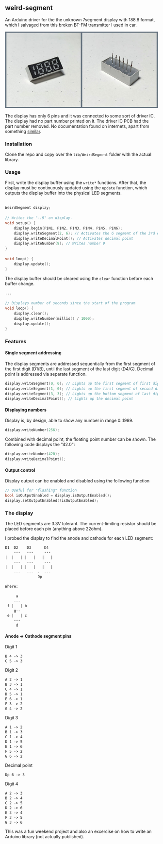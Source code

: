 ## weird-segment

An Arduino driver for the the unknown 7segment display with 188.8 format,
which I salvaged from [this](https://mk-eshop.cz/fm-transmittery/mkf-bt36charge.html) broken BT-FM transmitter I used in car.

![](docs/display.jpg)

The display has only 6 pins and it was connected to some sort of driver IC.
The display had no part number printed on it.
The driver IC PCB had the part number removed.
No documentation found on internets, apart from something [similar](http://www.ledlight-components.com//photo/ledlight-components/document/13097/DL3-2532RB-6.pdf).

### Installation
Clone the repo and copy over the `lib/WeirdSegment` folder with the actual library.

### Usage
First, write the display buffer using the `write*` functions.
After that, the display must be continuously updated using the `update` function, which outputs
the display buffer into the physical LED segments.

``` cpp

WeirdSegment display;

// Writes the "-.9" on display.
void setup() {
    display.begin(PIN1, PIN2, PIN3, PIN4, PIN5, PIN6);
    display.writeSegment(2, 6); // Activates the G segment of the 3rd digit.
    display.writeDecimalPoint(); // Activates decimal point
    display.writeNumber(9); // Writes number 9
}

void loop() {
    display.update();
}
```

The display buffer should be cleared using the `clear` function before each buffer change.

``` cpp
...

// Displays number of seconds since the start of the program
void loop() {
    display.clear();
    display.writeNumber(millis() / 1000);
    display.update();
}
```

### Features
#### Single segment addressing
The display segments are addressed sequentially from the first segment of the first digit (D1/B),
until the last segment of the last digit (D4/G). 
Decimal point is addressed via separate function.
``` cpp
display.writeSegment(0, 0); // Lights up the first segment of first digit (D1/B)
display.writeSegment(1, 0); // Lights up the first segment of second digit (D2/A)
display.writeSegment(3, 3); // Lights up the bottom segment of last digit (D4/D)
display.writeDecimalPoint(); // Lights up the decimal point
```

#### Displaying numbers
Display is, by design, able to show any number in range 0..1999.
``` cpp
display.writeNumber(256);
```

Combined with decimal point, the floating point number can be shown.
The following code displays the "42.0": 
``` cpp
display.writeNumber(420);
display.writeDecimalPoint();
```

#### Output control
Display output can be enabled and disabled using the following function
``` cpp
// Useful for "flashing" function
bool isOutputEnabled = display.isOutputEnabled();
display.setOutputEnabled(!isOutputEnabled);
```
### The display

The LED segments are 3.3V tolerant.
The current-limiting resistor should be placed before each pin (anything above 22ohm).

I probed the display to find the anode and cathode for each LED segment:

```
D1  D2    D3      D4
    ---   ---     ---
|  |   | |   |   |   |
    ---   ---     ---
|  |   | |   |   |   |
    ---   ---  .  ---
               Dp

Where:

     a
    ---
 f |   | b
    g--
 e |   | c
    ---
     d
```

#### Anode -> Cathode segment pins

Digit 1
```
B 4 -> 3
C 5 -> 3
```

Digit 2
```
A 2 -> 1
B 3 -> 1
C 4 -> 1
D 5 -> 1
E 6 -> 1
F 3 -> 2
G 4 -> 2
```

Digit 3
```
A 1 -> 2
B 1 -> 3
C 1 -> 4
D 1 -> 5
E 1 -> 6
F 5 -> 2
G 6 -> 2
```

Decimal point
```
Dp 6 -> 3
```

Digit 4
```
A 2 -> 3
B 2 -> 4
C 2 -> 5
D 2 -> 6
E 3 -> 4
F 3 -> 5
G 3 -> 6
```

This was a fun weekend project and also an excercise on how to write an Arduino library (not actually published).